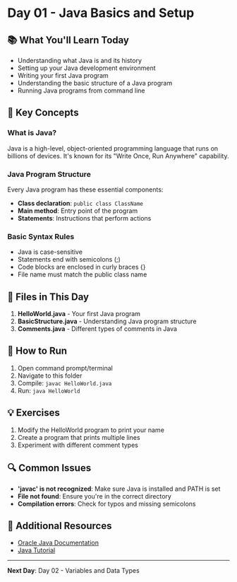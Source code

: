 # Day 01 - Java Basics and Setup

## 📚 What You'll Learn Today

- Understanding what Java is and its history
- Setting up your Java development environment
- Writing your first Java program
- Understanding the basic structure of a Java program
- Running Java programs from command line

## 🎯 Key Concepts

### What is Java?
Java is a high-level, object-oriented programming language that runs on billions of devices. It's known for its "Write Once, Run Anywhere" capability.

### Java Program Structure
Every Java program has these essential components:
- **Class declaration**: `public class ClassName`
- **Main method**: Entry point of the program
- **Statements**: Instructions that perform actions

### Basic Syntax Rules
- Java is case-sensitive
- Statements end with semicolons (;)
- Code blocks are enclosed in curly braces {}
- File name must match the public class name

## 📁 Files in This Day

1. **HelloWorld.java** - Your first Java program
2. **BasicStructure.java** - Understanding Java program structure
3. **Comments.java** - Different types of comments in Java

## 🚀 How to Run

1. Open command prompt/terminal
2. Navigate to this folder
3. Compile: `javac HelloWorld.java`
4. Run: `java HelloWorld`

## 💡 Exercises

1. Modify the HelloWorld program to print your name
2. Create a program that prints multiple lines
3. Experiment with different comment types

## 🔍 Common Issues

- **'javac' is not recognized**: Make sure Java is installed and PATH is set
- **File not found**: Ensure you're in the correct directory
- **Compilation errors**: Check for typos and missing semicolons

## 📖 Additional Resources

- [Oracle Java Documentation](https://docs.oracle.com/javase/)
- [Java Tutorial](https://docs.oracle.com/javase/tutorial/)

---

**Next Day**: Day 02 - Variables and Data Types 